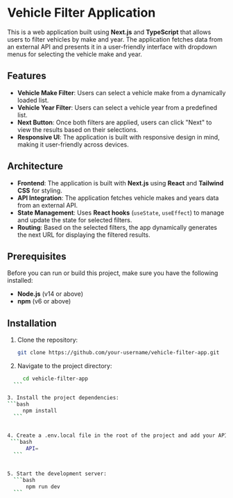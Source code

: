 # Vehicle Filter Application

This is a web application built using **Next.js** and **TypeScript** that allows users to filter vehicles by make and year. The application fetches data from an external API and presents it in a user-friendly interface with dropdown menus for selecting the vehicle make and year.

## Features

- **Vehicle Make Filter**: Users can select a vehicle make from a dynamically loaded list.
- **Vehicle Year Filter**: Users can select a vehicle year from a predefined list.
- **Next Button**: Once both filters are applied, users can click "Next" to view the results based on their selections.
- **Responsive UI**: The application is built with responsive design in mind, making it user-friendly across devices.

## Architecture

- **Frontend**: The application is built with **Next.js** using **React** and **Tailwind CSS** for styling.
- **API Integration**: The application fetches vehicle makes and years data from an external API.
- **State Management**: Uses **React hooks** (`useState`, `useEffect`) to manage and update the state for selected filters.
- **Routing**: Based on the selected filters, the app dynamically generates the next URL for displaying the filtered results.

## Prerequisites

Before you can run or build this project, make sure you have the following installed:

- **Node.js** (v14 or above)
- **npm** (v6 or above)

## Installation

1. Clone the repository:

   ```bash
   git clone https://github.com/your-username/vehicle-filter-app.git
   ```

2. Navigate to the project directory:

  ```bash
       cd vehicle-filter-app
    ```

3. Install the project dependencies:
  ```bash
       npm install
    ```
  

4. Create a .env.local file in the root of the project and add your API key or other necessary environment variables:
   ```bash
        API=
    ```


5. Start the development server:
    ```bash
        npm run dev
    ```


